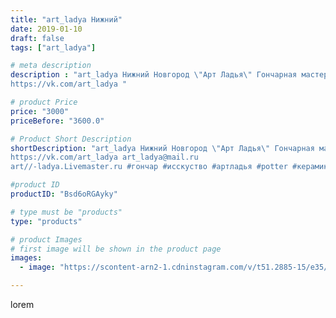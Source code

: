```yaml
---
title: "art_ladya Нижний"
date: 2019-01-10
draft: false
tags: ["art_ladya"]

# meta description
description : "art_ladya Нижний Новгород \"Арт Ладья\" Гончарная мастерская в Нижнем Новгороде. Изготовление керамики и мастер//-классы по обучению. 
https://vk.com/art_ladya "

# product Price
price: "3000"
priceBefore: "3600.0"

# Product Short Description
shortDescription: "art_ladya Нижний Новгород \"Арт Ладья\" Гончарная мастерская в Нижнем Новгороде. Изготовление керамики и мастер//-классы по обучению. 
https://vk.com/art_ladya art_ladya@mail.ru 
art//-ladya.Livemaster.ru #гончар #исскуство #артладья #potter #керамикадляинтерьера #керамикаручнаяработа #гончарнаямастерская #керамиканазаказ #handmade #посудаизглины #керамика #гончарнаяпосуда #эксклюзивнаякерамика #dishes #decor #ceramicar #nntoday #claygoods #фестиваль #earthenware #ceramic #design #artladya #историческаяреконструкция #нижнийновгород #ceramicart #гончарныйкруг #clay #авторскаякерамика"

#product ID
productID: "Bsd6oRGAyky"

# type must be "products"
type: "products"

# product Images
# first image will be shown in the product page
images:
  - image: "https://scontent-arn2-1.cdninstagram.com/v/t51.2885-15/e35/47692333_278253402862454_8163568195039608148_n.jpg?tp=1&_nc_ht=scontent-arn2-1.cdninstagram.com&_nc_cat=102&_nc_ohc=aJvDo3xmD5UAX8ejuw4&ccb=7-4&oh=19a055ff530c0ae0a9ed4801e2fb46b0&oe=6083E52F&_nc_sid=86f79a&ig_cache_key=MTk1Mzk3NTY2NzE3OTg1ODIyNg%3D%3D.2-ccb7-4"

---
```

lorem
